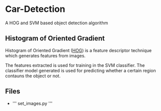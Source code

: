 # Car-Detection
A HOG and SVM based object detection algorithm

## Histogram of Oriented Gradient
Histogram of Oriented Gradient ([HOG](https://www.learnopencv.com/histogram-of-oriented-gradients)) is a feature descriptor technique which generates features from images.

The features extracted is used for training in the SVM classifier. The classifier model generated is used for predicting whether a certain region contauns the object or not.

## Files
- ''' set_images.py ''' 
